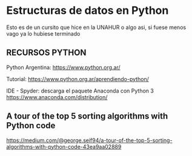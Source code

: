 # Estructuras de datos en Python
Esto es de un cursito que hice en la UNAHUR o algo asi, si fuese menos vago ya lo hubiese terminado

## RECURSOS PYTHON
Python Argentina: https://www.python.org.ar/

Tutorial: https://www.python.org.ar/aprendiendo-python/

IDE - Spyder: descarga el paquete Anaconda con Python 3  https://www.anaconda.com/distribution/


## A tour of the top 5 sorting algorithms with Python code
https://medium.com/@george.seif94/a-tour-of-the-top-5-sorting-algorithms-with-python-code-43ea9aa02889

